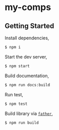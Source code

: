 # my-comps

## Getting Started

Install dependencies,

```bash
$ npm i
```

Start the dev server,

```bash
$ npm start
```

Build documentation,

```bash
$ npm run docs:build
```

Run test,

```bash
$ npm test
```

Build library via [`father`](https://github.com/umijs/father),

```bash
$ npm run build
```
